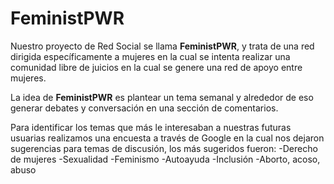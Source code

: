 # FeministPWR

Nuestro proyecto de Red Social se llama **FeministPWR**, y trata de una red dirigida específicamente a mujeres en la cual se intenta realizar una comunidad libre de juicios en la cual se genere una red de apoyo entre mujeres.

La idea de **FeministPWR** es plantear un tema semanal y alrededor de eso generar debates y conversación en una sección de comentarios.

Para identificar los temas que más le interesaban a nuestras futuras usuarias realizamos una encuesta a través de Google en la cual nos dejaron sugerencias para temas de discusión, los más sugeridos fueron:
-Derecho de mujeres
-Sexualidad
-Feminismo
-Autoayuda
-Inclusión
-Aborto, acoso, abuso